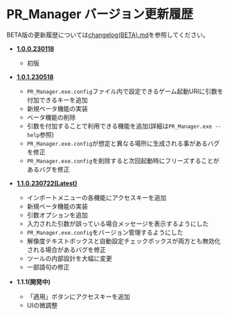 # PR_Manager バージョン更新履歴

BETA版の更新履歴については[changelog(BETA).md](changelog(BETA).md)を参照してください。

- [**1.0.0.230118**](../../releases/tag/1.0.0.230118)
  - 初版

- [**1.0.1.230518**](../../releases/tag/1.0.1.230518)
  - `PR_Manager.exe.config`ファイル内で設定できるゲーム起動URIに引数を付加できるキーを追加
  - 新規ベータ機能の実装
  - ベータ機能の削除
  - 引数を付加することで利用できる機能を追加(詳細は`PR_Manager.exe --help`参照)
  - `PR_Manager.exe.config`が想定と異なる場所に生成される事があるバグを修正
  - `PR_Manager.exe.config`を削除すると次回起動時にフリーズすることがあるバグを修正

- [**1.1.0.230722(Latest)**](../../releases/tag/1.1.0.230722)
  - インポートメニューの各機能にアクセスキーを追加
  - 新規ベータ機能の実装
  - 引数オプションを追加
  - 入力された引数が誤っている場合メッセージを表示するようにした
  - `PR_Manager.exe.config`をバージョン管理するようにした
  - 解像度テキストボックスと自動設定チェックボックスが両方とも無効化される場合があるバグを修正
  - ツールの内部設計を大幅に変更
  - 一部語句の修正

- **1.1.1(開発中)**
  - 「適用」ボタンにアクセスキーを追加
  - UIの微調整
